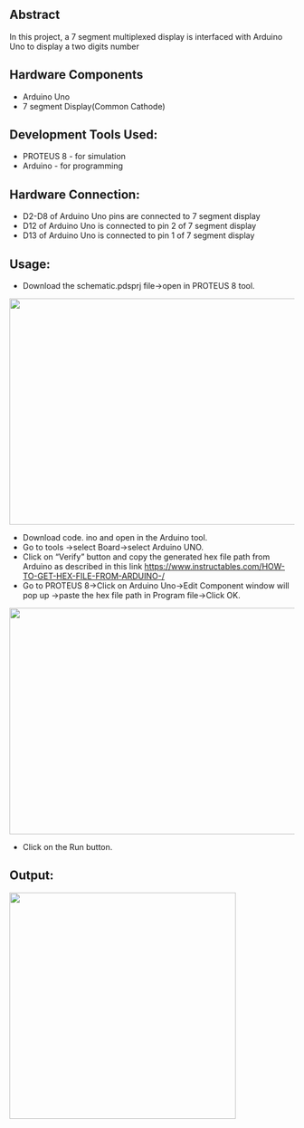 ## Abstract

In this project, a 7 segment multiplexed display is interfaced with Arduino Uno to display a two digits number

## Hardware Components

 - Arduino Uno
 - 7 segment Display(Common Cathode)

## Development Tools Used:

- PROTEUS 8 - for simulation
- Arduino - for programming

## Hardware Connection:

- D2-D8 of Arduino Uno pins are connected to 7 segment display
- D12 of Arduino Uno is connected to pin 2 of 7 segment display
- D13 of Arduino Uno is connected to pin 1 of 7 segment display

## Usage:

- Download the schematic.pdsprj file->open in PROTEUS 8 tool.

<img src=https://user-images.githubusercontent.com/84024571/135746741-daf30fb4-6e52-4a69-8d92-9f8e5f90b2eb.PNG width="800" height="400">

- Download code. ino and open in the Arduino tool.
- Go to tools ->select Board->select Arduino UNO.
- Click on “Verify” button and copy the generated hex file path from Arduino as described in this link
  https://www.instructables.com/HOW-TO-GET-HEX-FILE-FROM-ARDUINO-/
- Go to PROTEUS 8->Click on Arduino Uno->Edit Component window will pop up ->paste the hex file path in   Program file->Click OK.

<img src=https://user-images.githubusercontent.com/84024571/132992989-2161269d-0baf-4f56-9f3c-890b1d71bbe5.PNG width="800" height="400">

- Click on the Run button.

## Output:

<img src=https://user-images.githubusercontent.com/84024571/135746786-33eb59be-1e16-4633-b761-1ad22d1523e8.PNG height="400">
